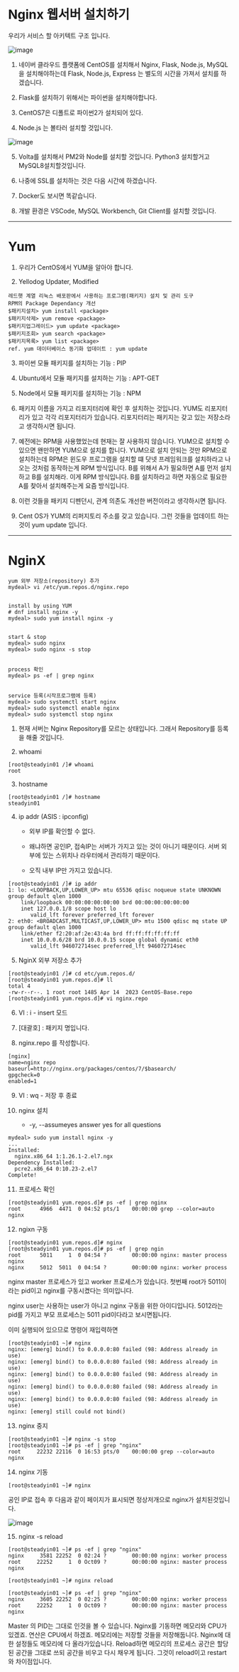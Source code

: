 # Nginx 웹서버 설치하기

우리가 서비스 할 아키텍트 구조 입니다.

![image](https://github.com/user-attachments/assets/457180f1-5130-400d-8b4e-ef1a9715359e)

1. 네이버 클라우드 플랫폼에 CentOS를 설치해서 Nginx, Flask, Node.js, MySQL을 설치해야하는데 Flask, Node.js, Express 는 별도의 시간을 가져서 설치를 하겠습니다.

2. Flask를 설치하기 위해서는 파이썬을 설치해야합니다.

3. CentOS7은 디폴트로 파이썬2가 설치되어 있다. 

4. Node.js 는 볼타러 설치할 것입니다.

![image](https://github.com/user-attachments/assets/75311971-6ca0-4183-9909-7eaf0ba14ed5)

5. Volta를 설치해서 PM2와 Node를 설치할 것입니다. Python3 설치할거고 MySQL8설치할것입니다.

6. 나중에 SSL를 설치하는 것은 다음 시간에 하겠습니다.

7. Docker도 보시면 똑같습니다.

8. 개발 환경은 VSCode, MySQL Workbench, Git Client를 설치할 것입니다.

------------------------------------------------------------------------------------------------------------

# Yum 

1. 우리가 CentOS에서 YUM을 알아야 합니다.

2. Yellodog Updater, Modified

```
레드햇 계열 리눅스 배포판에서 사용하는 프로그램(패키지) 설치 및 관리 도구
RPM의 Package Dependancy 개선
$패키지설치> yum install <package>
$패키지삭제> yum remove <package>
$패키지업그레이드> yum update <package>
$패키지조회> yum search <package>
$패키지목록> yum list <package>
ref. yum 데이터베이스 동기화 업데이트 : yum update
```

3. 파이썬 모듈 패키지를 설치하는 기능 : PIP

4. Ubuntu에서 모듈 패키지를 설치하는 기능 : APT-GET

5. Node에서 모듈 패키지를 설치하는 기능 : NPM

6. 패키지 이름을 가지고 리포지터리에 확인 후 설치하는 것입니다. YUM도 리포지터리가 있고 각각 리포지터리가 있습니다. 리포지터리는 패키지는 갖고 있는 저장소라고 생각하시면 됩니다.

7. 예전에는 RPM을 사용했었는데 현재는 잘 사용하지 않습니다. YUM으로 설치할 수 있으면 왠만하면 YUM으로 설치를 합니다. YUM으로 설치 안되는 것만 RPM으로 설치하는데 RPM은 윈도우 프로그램을 설치할 떄 닷넷 프레임워크를 설치하라고 나오는 것처럼 동작하는게 RPM 방식입니다. B를 위해서 A가 필요하면 A를 먼저 설치하고 B를 설치해라. 이게 RPM 방식입니다. B를 설치하라고 하면 자동으로 필요한 A를 찾아서 설치해주는게 요즘 방식입니다.

8. 이런 것들을 패키지 디펜던시, 관계 의존도 개선한 버전이라고 생각하시면 됩니다.

9. Cent OS가 YUM의 리퍼지토리 주소를 갖고 있습니다. 그런 것들을 업데이트 하는 것이 yum update 입니다.

------------------------------------------------------------------------------------------------------------

# NginX

```
yum 외부 저장소(repository) 추가
mydeal> vi /etc/yum.repos.d/nginx.repo


install by using YUM 
# dnf install nginx -y
mydeal> sudo yum install nginx -y


start & stop
mydeal> sudo nginx
mydeal> sudo nginx -s stop


process 확인
mydeal> ps -ef | grep nginx


service 등록(시작프로그램에 등록)
mydeal> sudo systemctl start nginx
mydeal> sudo systemctl enable nginx
mydeal> sudo systemctl stop nginx
```

1. 현재 서버는 Nginx Repository를 모르는 상태입니다. 그래서 Repository를 등록을 해줄 것입니다.

2. whoami
```
[root@steadyin01 /]# whoami
root
```

3. hostname
```
[root@steadyin01 /]# hostname
steadyin01
```

4. ip addr (ASIS : ipconfig)
   
    - 외부 IP를 확인할 수 없다.

    - 왜냐하면 공인IP, 접속IP는 서버가 가지고 있는 것이 아니기 때문이다. 서버 외부에 있는 스위치나 라우터에서 관리하기 때문이다.
  
    - 오직 내부 IP만 가지고 있습니다. 

```
[root@steadyin01 /]# ip addr
1: lo: <LOOPBACK,UP,LOWER_UP> mtu 65536 qdisc noqueue state UNKNOWN group default qlen 1000
    link/loopback 00:00:00:00:00:00 brd 00:00:00:00:00:00
    inet 127.0.0.1/8 scope host lo
       valid_lft forever preferred_lft forever
2: eth0: <BROADCAST,MULTICAST,UP,LOWER_UP> mtu 1500 qdisc mq state UP group default qlen 1000
    link/ether f2:20:af:2e:43:4a brd ff:ff:ff:ff:ff:ff
    inet 10.0.0.6/28 brd 10.0.0.15 scope global dynamic eth0
       valid_lft 946072714sec preferred_lft 946072714sec
```

5. NginX 외부 저장소 추가
```
[root@steadyin01 /]# cd etc/yum.repos.d/
[root@steadyin01 yum.repos.d]# ll
total 4
-rw-r--r--. 1 root root 1485 Apr 14  2023 CentOS-Base.repo
[root@steadyin01 yum.repos.d]# vi nginx.repo
```

6. VI : i - insert 모드

7. [대괄호] : 패키지 명입니다.

8. nginx.repo 를 작성합니다.

``` 
[nginx]
name=nginx repo
baseurl=http://nginx.org/packages/centos/7/$basearch/
gpgcheck=0
enabled=1
```

9. VI : wq - 저장 후 종료

10. nginx 설치

    -  -y, --assumeyes answer yes for all questions
    
```
mydeal> sudo yum install nginx -y
...
Installed:
  nginx.x86_64 1:1.26.1-2.el7.ngx
Dependency Installed:
  pcre2.x86_64 0:10.23-2.el7
Complete!
```

11. 프로세스 확인
```
[root@steadyin01 yum.repos.d]# ps -ef | grep nginx
root      4966  4471  0 04:52 pts/1    00:00:00 grep --color=auto nginx
```

12. ngixn 구동
```
[root@steadyin01 yum.repos.d]# nginx
[root@steadyin01 yum.repos.d]# ps -ef | grep ngin
root      5011     1  0 04:54 ?        00:00:00 nginx: master process nginx
nginx     5012  5011  0 04:54 ?        00:00:00 nginx: worker process
```

nginx master 프로세스가 있고 worker 프로세스가 있습니다. 첫번째 root가 5011이라는 pid이고 nginx를 구동시켰다는 의미입니다. 

nginx user는 사용하는 user가 아니고 nginx 구동을 위한 아이디입니다. 5012라는 pid를 가지고 부모 프로세스는 5011 pid이다라고 보시면됩니다.

이미 실행되어 있으므로 명령어 재입력하면

```
[root@steadyin01 ~]# nginx
nginx: [emerg] bind() to 0.0.0.0:80 failed (98: Address already in use)
nginx: [emerg] bind() to 0.0.0.0:80 failed (98: Address already in use)
nginx: [emerg] bind() to 0.0.0.0:80 failed (98: Address already in use)
nginx: [emerg] bind() to 0.0.0.0:80 failed (98: Address already in use)
nginx: [emerg] bind() to 0.0.0.0:80 failed (98: Address already in use)
nginx: [emerg] still could not bind()
```

13. nginx 중지
```
[root@steadyin01 ~]# nginx -s stop
[root@steadyin01 ~]# ps -ef | grep "nginx"
root     22232 22116  0 16:53 pts/0    00:00:00 grep --color=auto nginx
```

14. nginx 기동

```
[root@steadyin01 ~]# nginx
```

공인 IP로 접속 후 다음과 같이 페이지가 표시되면 정상저개으로 nginx가 설치된것입니다.

![image](https://github.com/user-attachments/assets/a169746e-dc69-4e3e-967b-a64ac1476b1d)

15. nginx -s reload

```
[root@steadyin01 ~]# ps -ef | grep "nginx"
nginx     3581 22252  0 02:24 ?        00:00:00 nginx: worker process
root     22252     1  0 Oct09 ?        00:00:00 nginx: master process nginx

[root@steadyin01 ~]# nginx reload

[root@steadyin01 ~]# ps -ef | grep "nginx"
nginx     3605 22252  0 02:25 ?        00:00:00 nginx: worker process
root     22252     1  0 Oct09 ?        00:00:00 nginx: master process nginx
```

Master 의 PID는 그대로 인것을 볼 수 있습니다. Nginx를 기동하면 메모리와 CPU가 있겠죠. 연산은 CPU에서 하겠죠. 메모리에는 저장할 것들을 저장해둡니다.
Nginx에 대한 설정들도 메모리에 다 올라가있습니다. Reload하면 메모리의 프로세스 공간은 할당된 공간을 그대로 쓰되 공간을 비우고 다시 채우게 됩니다. 
그것이 reload이고 restart와 차이점입니다. 

















